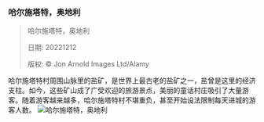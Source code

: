 ### 哈尔施塔特，奥地利
> 哈尔施塔特，奥地利> > 日期: 20221212> > 版权: © Jon Arnold Images Ltd/Alamy
   
 哈尔施塔特村周围山脉里的盐矿，是世界上最古老的盐矿之一，盐曾是这里的经济支柱。如今，这些矿山成了广受欢迎的旅游景点，美丽的童话村庄吸引了大量游客。随着游客越来越多，哈尔施塔特村不堪重负，甚至开始设法限制每天进城的游客人数。
![哈尔施塔特，奥地利](https://s.cn.bing.net/th?id=OHR.InstagramHallstatt_ZH-CN5309282641_1920x1080.jpg&rf=LaDigue_1920x1080.jpg)